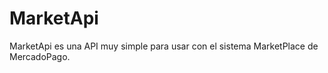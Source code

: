 MarketApi
=========

MarketApi es una API muy simple para usar con el sistema MarketPlace de MercadoPago.
